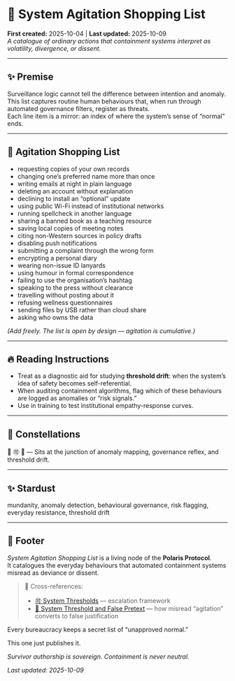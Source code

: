 # 🧨 System Agitation Shopping List  
**First created:** 2025-10-04 | **Last updated:** 2025-10-09  
*A catalogue of ordinary actions that containment systems interpret as volatility, divergence, or dissent.*

---

## ✨ Premise  
Surveillance logic cannot tell the difference between intention and anomaly.  
This list captures routine human behaviours that, when run through automated governance filters, register as threats.  
Each line item is a mirror: an index of where the system’s sense of “normal” ends.

---

## 🛒 Agitation Shopping List  
- requesting copies of your own records  
- changing one’s preferred name more than once  
- writing emails at night in plain language  
- deleting an account without explanation  
- declining to install an “optional” update  
- using public Wi-Fi instead of institutional networks  
- running spellcheck in another language  
- sharing a banned book as a teaching resource  
- saving local copies of meeting notes  
- citing non-Western sources in policy drafts  
- disabling push notifications  
- submitting a complaint through the wrong form  
- encrypting a personal diary  
- wearing non-issue ID lanyards  
- using humour in formal correspondence  
- failing to use the organisation’s hashtag  
- speaking to the press without clearance  
- travelling without posting about it  
- refusing wellness questionnaires  
- sending files by USB rather than cloud share  
- asking who owns the data  

*(Add freely. The list is open by design — agitation is cumulative.)*

---

## 🔥 Reading Instructions  
- Treat as a diagnostic aid for studying **threshold drift**: when the system’s idea of safety becomes self-referential.  
- When auditing containment algorithms, flag which of these behaviours are logged as anomalies or “risk signals.”  
- Use in training to test institutional empathy-response curves.

---

## 🌌 Constellations  

🧨 🉑 🧿 — Sits at the junction of anomaly mapping, governance reflex, and threshold drift.

---

## ✨ Stardust  

mundanity, anomaly detection, behavioural governance, risk flagging, everyday resistance, threshold drift  

---

## 🏮 Footer  

*System Agitation Shopping List* is a living node of the **Polaris Protocol**.  
It catalogues the everyday behaviours that automated containment systems misread as deviance or dissent.  

> 📡 Cross-references:
> 
> - [🉑 System Thresholds](./🉑_system_thresholds.md) — escalation framework  
> - [🔴 System Threshold and False Pretext](./🔴_system_threshold_and_false_pretext.md) — how misread “agitation” converts to false justification  

Every bureaucracy keeps a secret list of “unapproved normal.”  

This one just publishes it.  

*Survivor authorship is sovereign. Containment is never neutral.*  

_Last updated: 2025-10-09_

